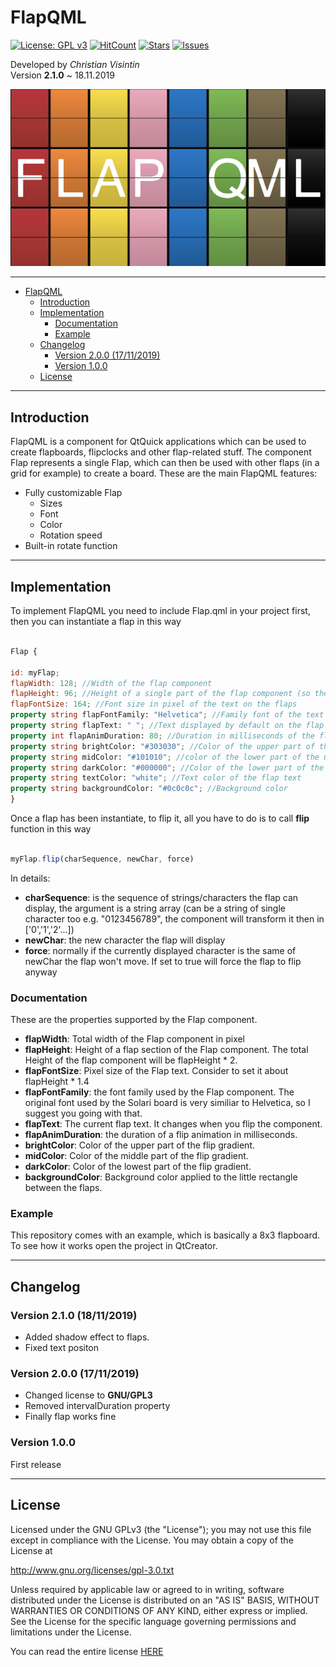 # FlapQML

[![License: GPL v3](https://img.shields.io/badge/License-GPLv3-blue.svg)](https://www.gnu.org/licenses/gpl-3.0) [![HitCount](http://hits.dwyl.io/ChristianVisintin/FlapQML.svg)](http://hits.dwyl.io/ChristianVisintin/FlapQML) [![Stars](https://img.shields.io/github/stars/ChristianVisintin/FlapQML.svg)](https://github.com/ChristianVisintin/FlapQML) [![Issues](https://img.shields.io/github/issues/ChristianVisintin/FlapQML.svg)](https://github.com/ChristianVisintin/FlapQML/issues)

Developed by *Christian Visintin*  
Version **2.1.0** ~ 18.11.2019

<p align="center">
  <img src="https://github.com/ChristianVisintin/FlapQML/blob/master/img/flapqml.png?raw=true" alt="FlapQML logo"/>
</p>

---

- [FlapQML](#flapqml)
  - [Introduction](#introduction)
  - [Implementation](#implementation)
    - [Documentation](#documentation)
    - [Example](#example)
  - [Changelog](#changelog)
    - [Version 2.0.0 (17/11/2019)](#version-200-17112019)
    - [Version 1.0.0](#version-100)
  - [License](#license)

---

## Introduction

FlapQML is a component for QtQuick applications which can be used to create flapboards, flipclocks and other flap-related stuff.
The component Flap represents a single Flap, which can then be used with other flaps (in a grid for example) to create a board.
These are the main FlapQML features:

- Fully customizable Flap
  - Sizes
  - Font
  - Color
  - Rotation speed
- Built-in rotate function

---

## Implementation

To implement FlapQML you need to include Flap.qml in your project first, then you can instantiate a flap in this way

```qml

Flap {

id: myFlap;
flapWidth: 128; //Width of the flap component
flapHeight: 96; //Height of a single part of the flap component (so the total height the double e.g. 192)
flapFontSize: 164; //Font size in pixel of the text on the flaps
property string flapFontFamily: "Helvetica"; //Family font of the text on the flap
property string flapText: " "; //Text displayed by default on the flap
property int flapAnimDuration: 80; //Duration in milliseconds of the flip animation
property string brightColor: "#303030"; //Color of the upper part of the upper flap
property string midColor: "#101010"; //color of the lower part of the upper flap and the color of the upper part of the lower flap
property string darkColor: "#000000"; //Color of the lower part of the lower flap
property string textColor: "white"; //Text color of the flap text
property string backgroundColor: "#0c0c0c"; //Background color
}
```

Once a flap has been instantiate, to flip it, all you have to do is to call **flip** function in this way

```qml

myFlap.flip(charSequence, newChar, force)

```

In details:

- **charSequence**: is the sequence of strings/characters the flap can display, the argument is a string array (can be a string of single character too e.g. "0123456789", the component will transform it then in ['0','1','2'...])
- **newChar**: the new character the flap will display
- **force**: normally if the currently displayed character is the same of newChar the flap won't move. If set to true will force the flap to flip anyway

### Documentation

These are the properties supported by the Flap component.

- **flapWidth**: Total width of the Flap component in pixel
- **flapHeight**: Height of a flap section of the Flap component. The total Height of the flap component will be flapHeight * 2.
- **flapFontSize**: Pixel size of the Flap text. Consider to set it about flapHeight * 1.4
- **flapFontFamily**: the font family used by the Flap component. The original font used by the Solari board is very similiar to Helvetica, so I suggest you going with that.
- **flapText**: The current flap text. It changes when you flip the component.
- **flapAnimDuration**: the duration of a flip animation in milliseconds.
- **brightColor**: Color of the upper part of the flip gradient.
- **midColor**: Color of the middle part of the flip gradient.
- **darkColor**: Color of the lowest part of the flip gradient.
- **backgroundColor**: Background color applied to the little rectangle between the flaps.

### Example

This repository comes with an example, which is basically a 8x3 flapboard. To see how it works open the project in QtCreator.

---

## Changelog

### Version 2.1.0 (18/11/2019)

- Added shadow effect to flaps.
- Fixed text positon

### Version 2.0.0 (17/11/2019)

- Changed license to **GNU/GPL3**
- Removed intervalDuration property
- Finally flap works fine

### Version 1.0.0

First release

---

## License

Licensed under the GNU GPLv3 (the "License"); you may not use this file except in compliance with the License. You may obtain a copy of the License at

<http://www.gnu.org/licenses/gpl-3.0.txt>

Unless required by applicable law or agreed to in writing, software distributed under the License is distributed on an "AS IS" BASIS, WITHOUT WARRANTIES OR CONDITIONS OF ANY KIND, either express or implied. See the License for the specific language governing permissions and limitations under the License.

You can read the entire license [HERE](./LICENSE)
